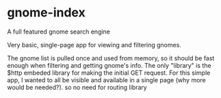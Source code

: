 # gnome-index
A full featured gnome search engine

Very basic, single-page app for viewing and filtering gnomes.

The gnome list is pulled once and used from memory, so it should be fast enough when filtering and getting gnome's info.
The only "library" is the $http embeded library for making the initial GET request. For this simple app, I wanted to all be
visible and available in a single page (why more would be needed?). so no need for routing library
